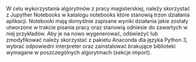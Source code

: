W celu wykorzystania algorytmów z pracy magisterskiej, należy skorzystać z Jupyther Notebooks w katalogu notebooks które stanowią trzon działania aplikacji. Notebooki mają domyślnie zapisane wyniki działania jakie zostały utworzone w trakcie pisania pracy oraz stanowią odniesie do zawartych w niej przykładów. Aby je na nowo wygenerować, odświeżyć lub zmodyfikować należy skorzystać z pakietu Anaconda dla języka Python 3, wybrać odpowiedni interpreter oraz zainstalować brakujące biblioteki wymagane w poszczególnych algorytmach (sekcje import).